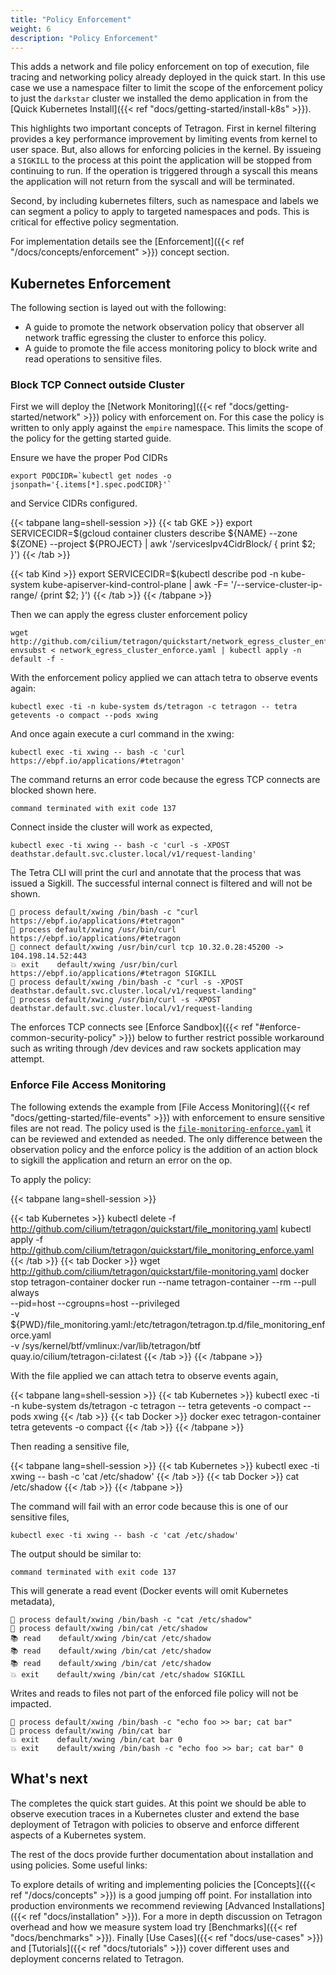 ```yaml
---
title: "Policy Enforcement"
weight: 6
description: "Policy Enforcement"
---
```


This adds a network and file policy enforcement on top of execution, file tracing
and networking policy already deployed in the quick start.  In this use case we use
a namespace filter to limit the scope of the enforcement policy to just the `darkstar`
cluster we installed the demo application in from the
[Quick Kubernetes Install]({{< ref "docs/getting-started/install-k8s" >}}).

This highlights two important concepts of Tetragon. First in kernel filtering
provides a key performance improvement by limiting events from kernel to user
space. But, also allows for enforcing policies in the kernel. By issueing a
`SIGKILL` to the process at this point the application will be stopped from
continuing to run. If the operation is triggered through a syscall this means
the application will not return from the syscall and will be terminated.

Second, by including kubernetes filters, such as namespace and labels we can
segment a policy to apply to targeted namespaces and pods. This is critical
for effective policy segmentation.

For implementation details see the [Enforcement]({{< ref "/docs/concepts/enforcement" >}})
concept section.

## Kubernetes Enforcement

The following section is layed out with the following:
- A guide to promote the network observation policy that observer all network
  traffic egressing the cluster to enforce this policy.
- A guide to promote the file access monitoring policy to block write and read
  operations to sensitive files.

### Block TCP Connect outside Cluster

First we will deploy the [Network Monitoring]({{< ref "docs/getting-started/network" >}})
policy with enforcement on. For this case the policy is written to only apply
against the `empire` namespace. This limits the scope of the policy for the
getting started guide.

Ensure we have the proper Pod CIDRs

```shell-session
export PODCIDR=`kubectl get nodes -o jsonpath='{.items[*].spec.podCIDR}'`
```

 and Service CIDRs configured.

{{< tabpane lang=shell-session >}}
{{< tab GKE >}}
export SERVICECIDR=$(gcloud container clusters describe ${NAME} --zone ${ZONE} --project ${PROJECT} | awk '/servicesIpv4CidrBlock/ { print $2; }')
{{< /tab >}}

{{< tab Kind >}}
export SERVICECIDR=$(kubectl describe pod -n kube-system kube-apiserver-kind-control-plane | awk -F= '/--service-cluster-ip-range/ {print $2; }')
{{< /tab >}}
{{< /tabpane >}}

Then we can apply the egress cluster enforcement policy

```shell-session
wget http://github.com/cilium/tetragon/quickstart/network_egress_cluster_enforce.yaml
envsubst < network_egress_cluster_enforce.yaml | kubectl apply -n default -f -
```

With the enforcement policy applied we can attach tetra to observe events again:

```shell-session
kubectl exec -ti -n kube-system ds/tetragon -c tetragon -- tetra getevents -o compact --pods xwing
```

And once again execute a curl command in the xwing:

```shell-session
kubectl exec -ti xwing -- bash -c 'curl https://ebpf.io/applications/#tetragon'
```

The command returns an error code because the egress TCP connects are blocked shown here.
```
command terminated with exit code 137
```

Connect inside the cluster will work as expected,

```shell-session
kubectl exec -ti xwing -- bash -c 'curl -s -XPOST deathstar.default.svc.cluster.local/v1/request-landing'
```

The Tetra CLI will print the curl and annotate that the process that was issued
a Sigkill. The successful internal connect is filtered and will not be shown.

```
🚀 process default/xwing /bin/bash -c "curl https://ebpf.io/applications/#tetragon"
🚀 process default/xwing /usr/bin/curl https://ebpf.io/applications/#tetragon
🔌 connect default/xwing /usr/bin/curl tcp 10.32.0.28:45200 -> 104.198.14.52:443
💥 exit    default/xwing /usr/bin/curl https://ebpf.io/applications/#tetragon SIGKILL
🚀 process default/xwing /bin/bash -c "curl -s -XPOST deathstar.default.svc.cluster.local/v1/request-landing"
🚀 process default/xwing /usr/bin/curl -s -XPOST deathstar.default.svc.cluster.local/v1/request-landing
```

The enforces TCP connects see [Enforce Sandbox]({{< ref "#enforce-common-security-policy" >}})
below to further restrict possible workaround such as writing through /dev
devices and raw sockets application may attempt.

### Enforce File Access Monitoring

The following extends the example from [File Access Monitoring]({{< ref "docs/getting-started/file-events" >}})
with enforcement to ensure sensitive files are not read. The policy used is the
[`file-monitoring-enforce.yaml`](https://github.com/cilium/tetragon/blob/main/quickstart/file-monitoring-enforce.yaml)
it can be reviewed and extended as needed. The only difference between the
observation policy and the enforce policy is the addition of an action block
to sigkill the application and return an error on the op.

To apply the policy:

{{< tabpane lang=shell-session >}}

{{< tab Kubernetes >}}
kubectl delete -f http://github.com/cilium/tetragon/quickstart/file_monitoring.yaml
kubectl apply -f http://github.com/cilium/tetragon/quickstart/file_monitoring_enforce.yaml
{{< /tab >}}
{{< tab Docker >}}
wget http://github.com/cilium/tetragon/quickstart/file-monitoring.yaml
docker stop tetragon-container
docker run --name tetragon-container --rm --pull always \
  --pid=host --cgroupns=host --privileged               \
  -v ${PWD}/file_monitoring.yaml:/etc/tetragon/tetragon.tp.d/file_monitoring_enforce.yaml \
  -v /sys/kernel/btf/vmlinux:/var/lib/tetragon/btf      \
  quay.io/cilium/tetragon-ci:latest
{{< /tab >}}
{{< /tabpane >}}

With the file applied we can attach tetra to observe events again,

{{< tabpane lang=shell-session >}}
{{< tab Kubernetes >}}
kubectl exec -ti -n kube-system ds/tetragon -c tetragon -- tetra getevents -o compact --pods xwing
{{< /tab >}}
{{< tab Docker >}}
docker exec tetragon-container tetra getevents -o compact
{{< /tab >}}
{{< /tabpane >}}

Then reading a sensitive file,

{{< tabpane lang=shell-session >}}
{{< tab Kubernetes >}}
kubectl exec -ti xwing -- bash -c 'cat /etc/shadow'
{{< /tab >}}
{{< tab Docker >}}
cat /etc/shadow
{{< /tab >}}
{{< /tabpane >}}

The command will fail with an error code because this is one of our sensitive files,
```shell-session
kubectl exec -ti xwing -- bash -c 'cat /etc/shadow'
```

The output should be similar to:

```
command terminated with exit code 137
```

This will generate a read event (Docker events will omit Kubernetes metadata),

```
🚀 process default/xwing /bin/bash -c "cat /etc/shadow"
🚀 process default/xwing /bin/cat /etc/shadow
📚 read    default/xwing /bin/cat /etc/shadow
📚 read    default/xwing /bin/cat /etc/shadow
📚 read    default/xwing /bin/cat /etc/shadow
💥 exit    default/xwing /bin/cat /etc/shadow SIGKILL
```

Writes and reads to files not part of the enforced file policy will not be
impacted.

```
🚀 process default/xwing /bin/bash -c "echo foo >> bar; cat bar"
🚀 process default/xwing /bin/cat bar
💥 exit    default/xwing /bin/cat bar 0
💥 exit    default/xwing /bin/bash -c "echo foo >> bar; cat bar" 0
```

## What's next

The completes the quick start guides. At this point we should be able to
observe execution traces in a Kubernetes cluster and extend the base deployment
of Tetragon with policies to observe and enforce different aspects of a
Kubernetes system.

The rest of the docs provide further documentation about installation and
using policies. Some useful links:

To explore details of writing and implementing policies the [Concepts]({{< ref "/docs/concepts" >}}) is a good jumping off point.
For installation into production environments we recommend reviewing [Advanced Installations]({{< ref "docs/installation" >}}).
For a more in depth discussion on Tetragon overhead and how we measure system load try [Benchmarks]({{< ref "docs/benchmarks" >}}).
Finally [Use Cases]({{< ref "docs/use-cases" >}}) and [Tutorials]({{< ref "docs/tutorials" >}}) cover different uses and deployment concerns related to Tetragon.

